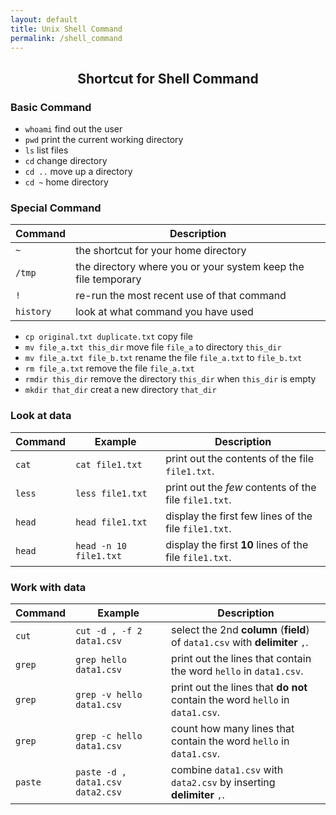 ```yaml
---
layout: default
title: Unix Shell Command
permalink: /shell_command
---
```


<h2 style="text-align: center;">Shortcut for Shell Command</h2>

### Basic Command
- `whoami` find out the user
- `pwd` print the current working directory	
- `ls`	list files
- `cd`	change directory
- `cd ..` move up a directory
- `cd ~` home directory

### Special Command

Command	| Description
---		| ---
`~`		| the shortcut for your home directory
`/tmp`	| the directory where you or your system keep the file temporary
`!` 	| re-run the most recent use of that command
`history`  | look at what command you have used


- `cp original.txt duplicate.txt` copy file
- `mv file_a.txt this_dir` move file `file_a` to directory `this_dir`
- `mv file_a.txt file_b.txt` rename the file `file_a.txt` to `file_b.txt`
- `rm file_a.txt` remove the file `file_a.txt`
- `rmdir this_dir` remove the directory `this_dir` when `this_dir` is empty
- `mkdir that_dir` creat a new directory `that_dir`


### Look at data

Command	| Example 				| Description
---		| ---					| ---
`cat`	| `cat file1.txt`		| print out the contents of the file `file1.txt`.
`less`	| `less file1.txt`		| print out the *few* contents of the file `file1.txt`.
`head` 	| `head file1.txt`		| display the first few lines of the file `file1.txt`.
`head`  | `head -n 10 file1.txt`| display the first **10** lines of the file `file1.txt`.


### Work with data

Command	| Example 					| Description
---		| ---						| ---
`cut`	| `cut -d , -f 2 data1.csv` | select the 2nd **column** (**field**) of `data1.csv` with **delimiter** `,`.
`grep`	| `grep hello data1.csv`	| print out the lines that contain the word `hello` in `data1.csv`.
`grep`	| `grep -v hello data1.csv`	| print out the lines that **do not** contain the word `hello` in `data1.csv`.
`grep`	| `grep -c hello data1.csv`	| count how many lines that contain the word `hello` in `data1.csv`.
`paste`	| `paste -d , data1.csv data2.csv` | combine `data1.csv` with `data2.csv` by inserting **delimiter** `,`.

